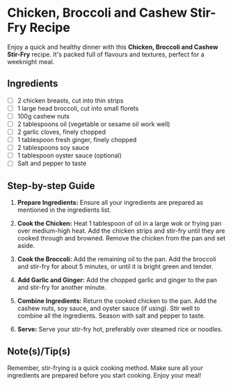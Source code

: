 # Chicken, Broccoli and Cashew Stir-Fry Recipe

Enjoy a quick and healthy dinner with this **Chicken, Broccoli and Cashew Stir-Fry** recipe. It's packed full of flavours and textures, perfect for a weeknight meal.

## Ingredients
- [ ] 2 chicken breasts, cut into thin strips
- [ ] 1 large head broccoli, cut into small florets
- [ ] 100g cashew nuts
- [ ] 2 tablespoons oil (vegetable or sesame oil work well)
- [ ] 2 garlic cloves, finely chopped
- [ ] 1 tablespoon fresh ginger, finely chopped
- [ ] 2 tablespoons soy sauce
- [ ] 1 tablespoon oyster sauce (optional)
- [ ] Salt and pepper to taste

## Step-by-step Guide

1. **Prepare Ingredients:** Ensure all your ingredients are prepared as mentioned in the ingredients list.

2. **Cook the Chicken:** Heat 1 tablespoon of oil in a large wok or frying pan over medium-high heat. Add the chicken strips and stir-fry until they are cooked through and browned. Remove the chicken from the pan and set aside.

3. **Cook the Broccoli:** Add the remaining oil to the pan. Add the broccoli and stir-fry for about 5 minutes, or until it is bright green and tender.

4. **Add Garlic and Ginger:** Add the chopped garlic and ginger to the pan and stir-fry for another minute.

5. **Combine Ingredients:** Return the cooked chicken to the pan. Add the cashew nuts, soy sauce, and oyster sauce (if using). Stir well to combine all the ingredients. Season with salt and pepper to taste.

6. **Serve:** Serve your stir-fry hot, preferably over steamed rice or noodles.

## Note(s)/Tip(s)
Remember, stir-frying is a quick cooking method. Make sure all your ingredients are prepared before you start cooking. Enjoy your meal!
